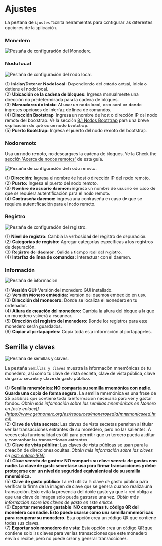 # Ajustes
La pestaña de `Ajustes` facilita herramientas para configurar las diferentes opciones de la aplicación.

### Monedero
![Pestaña de configuración del Monedero.](media/black_settings-wallet.png)

### Nodo local
![Pestaña de configuración del nodo local.](media/black_settings-node-local_node.png)

(1) **Iniciar/Detener Nodo local:** Dependiendo del estado actual, inicia o detiene el nodo local.    
(2) **Ubicación de la cadena de bloques:** Ingresa manualmente una dirección no predeterminada para la cadena de bloques.    
(3) **Marcadores de inicio:** Al usar un nodo local, esto será en donde ingreses opciones de interfaz de línea de comandos.    
(4) **Dirección Bootstrap:** Ingresa un nombre de host o dirección IP del nodo remoto del bootstrap. Ve la sección [8.1 Nodos Bootstrap](#81-nodos-bootstrap) para una breve explicación de qué es un nodo bootstrap.    
(5) **Puerto Bootstrap:** Ingresa el puerto del nodo remoto del bootstrap.

### Nodo remoto
Usa un nodo remoto, no descargues la cadena de bloques. Ve la Check the [sección 'Acerca de nodos remotos'](#8-acerca-de-nodos-remotos) de esta guía.

![Pestaña de configuración del nodo remoto.](media/black_settings-node-remote_node.png)

(1) **Dirección:** Ingresa el nombre de host o dirección IP del nodo remoto.    
(2) **Puerto:** Ingresa el puerto del nodo remoto.    
(3) **Nombre de usuario daemon:**  ingresa un nombre de usuario en caso de que se requiera autentificación para el nodo remoto.    
(4) **Contraseña daemon:**  ingresa una contraseña en caso de que se requiera autentificación para el nodo remoto.

### Registro
![Pestaña de configuración del registro.](media/black_settings-log.png)

(1) **Nivel de registro:** Cambia la verbosidad del registro de depuración.    
(2) **Categorías de registro:** Agregar categorías específicas a los registros de depuración.    
(3) **Registro del daemon:** Salida a tiempo real del registro.    
(4) **Interfaz de línea de comandos:** Interactuar con el daemon.

### Información
![Pestaña de información](media/black_settings-info.png)

(1) **Versión GUI:** Versión del monedero GUI installado.    
(2) **Versión Monero embedida:** Versión del daemon embedido en uso.    
(3) **Dirección del monedero:** Donde se localiza el monedero en tu ordenador.    
(4) **Altura de creación del monedero:** Cambia la altura del bloque a la que un monedero volverá a escanear.    
(5) **Dirección del registro del monedero:** Donde los registros para este monedero serán guardados.    
(6) **Copiar al portapapeles:** Copia toda esta información al portapapeles.    

## Semilla y claves
![Pestaña de semillas y claves.](media/black_seed-keys.png)

La pestaña `Semillas y claves` muestra la información mnemónicas de tu monedero, así como tu clave de vista secreta, clave de vista pública, clave de gasto secreta y clave de gasto público.

(1) **Semilla mnemónica: NO comparta su semilla mnemónica con nadie. Guarde una copia de forma segura.** La semilla mnemónica es una frase de 25 palabras que contiene toda la información necesaria para ver y gastar fondos. _Obtén más información sobre las semillas mnemónicas en Monero en [este enlace]](https://www.getmonero.org/es/resources/moneropedia/mnemonicseed.html)._    
(2) **Clave de vista secreta:** Las claves de vista secretas permiten al titular ver las transacciones entrantes de su monedero, pero no las salientes. A veces esta funcionalidad es útil para permitir que un tercero pueda auditar y comprobar las transacciones entrantes.    
(3) **Clave de vista pública:** Las claves de vista públicas se usan para la creación de direcciones ocultas. _Obtén más información sobre las claves en [este enlace [EN]](https://getmonero.org/resources/moneropedia/viewkey.html)._    
(4) **Clave secreta de gastos: NO comparta su clave secreta de gastos con nadie. La clave de gasto secreta se usa para firmar transacciones y debe protegerse con un nivel de seguridad equivalente al de su semilla mnemónica.**    
(5) **Clave de gasto público:** La red utiliza la clave de gasto pública para verificar la firma de la imagen de clave que se genera cuando realiza una transacción. Esto evita la presencia del doble gasto ya que la red obliga a que una clave de imagen solo pueda gastarse una vez. _Obtén más información sobre las claves de gasto en [este enlace](https://www.getmonero.org/es/resources/moneropedia/spendkey.html)._    
(6) **Exportar monedero gastable: NO compartas tu código QR del monedero con nadie. Esto puede usarse como una semilla mnemónicas para recuperar su monedero.** Esta opción crea un código QR que contiene todas sus claves.    
(7) **Exportar solo monedero de vista:** Esta opción crea un código QR que contiene solo las claves para ver las transacciones que este monedero envía o recibe, pero no puede crear y generar transacciones.    
